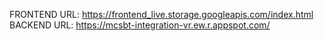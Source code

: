 FRONTEND URL: https://frontend_live.storage.googleapis.com/index.html
BACKEND  URL: https://mcsbt-integration-vr.ew.r.appspot.com/
